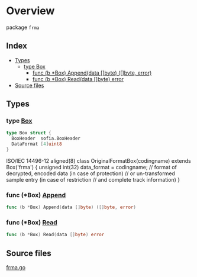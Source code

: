 # Overview

package `frma`

## Index

- [Types](#types)
  - [type Box](#type-box)
    - [func (b \*Box) Append(data []byte) ([]byte, error)](#func-box-append)
    - [func (b \*Box) Read(data []byte) error](#func-box-read)
- [Source files](#source-files)

## Types

### type [Box](./frma.go#L12)

```go
type Box struct {
  BoxHeader  sofia.BoxHeader
  DataFormat [4]uint8
}
```

ISO/IEC 14496-12
  aligned(8) class OriginalFormatBox(codingname) extends Box('frma') {
     unsigned int(32) data_format = codingname;
     // format of decrypted, encoded data (in case of protection)
     // or un-transformed sample entry (in case of restriction
     // and complete track information)
  }

### func (\*Box) [Append](./frma.go#L17)

```go
func (b *Box) Append(data []byte) ([]byte, error)
```

### func (\*Box) [Read](./frma.go#L25)

```go
func (b *Box) Read(data []byte) error
```

## Source files

[frma.go](./frma.go)
